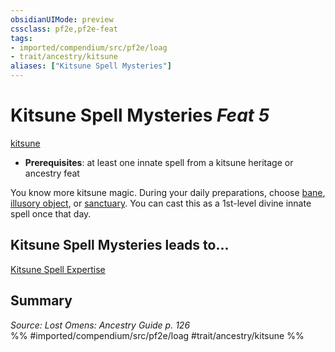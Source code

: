 ```yaml
---
obsidianUIMode: preview
cssclass: pf2e,pf2e-feat
tags:
- imported/compendium/src/pf2e/loag
- trait/ancestry/kitsune
aliases: ["Kitsune Spell Mysteries"]
---
```

# Kitsune Spell Mysteries  *Feat 5*  
[kitsune](kitsune-loag.md)  

- **Prerequisites**: at least one innate spell from a kitsune heritage or ancestry feat

You know more kitsune magic. During your daily preparations, choose [bane](../spells/bane.md), [illusory object](../spells/illusory-object.md), or [sanctuary](../spells/sanctuary.md). You can cast this as a 1st-level divine innate spell once that day.

## Kitsune Spell Mysteries leads to...

[Kitsune Spell Expertise](kitsune-spell-expertise-loag.md)

## Summary

*Source: Lost Omens: Ancestry Guide p. 126*  
%% #imported/compendium/src/pf2e/loag #trait/ancestry/kitsune %%